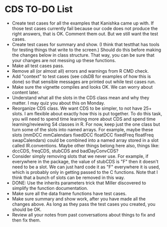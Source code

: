 CDS TO-DO List
========================================================
* Create test cases for all the examples that Kanishka came up with. If those test cases currently fail because our code does not produce the right answers, that is OK. Comment them out. But we still want the test cases.
* Create test cases for summary and show. (I think that testthat has tools for testing things that write to the screen.) Should do this before making the changes below in class structure. That way, you can be sure that your changes are not messing up these functions.
* Make all test cases pass.
* Remove all (or almost all) errors and warnings from R CMD check.
* Add "context" to test cases (see cdsDB for examples of how this is done) so that sensible messages are printed out while test cases run.
* Make sure the vignette compiles and looks OK. We can worry about content later.
* Understand what all the slots in the CDS class mean and why they matter. I may quiz you about this on Monday.
* Reorganize CDS class. We want CDS to be simpler, to not have 25+ slots. I am flexible about exactly how this is put together. To do this task, you will need to spend time learning more about CDS and spend time learning/reviewing S4 classes in R. For now, keep just the one class but turn some of the slots into named arrays. For example, maybe these slots (mmDCC mmCalendars fixedDCC floatDCC fixedFreq floatFreq swapCalendars) could be combined into a named array stored in a slot called IR.conventions. Maybe other things belong here also, things like: dccCDS, freqCDS, stubCDS and badDayConvCDS?
* Consider simply removing slots that we never use. For example, if everywhere in the package, the value of stubCDS is "F" then it doesn't need to be a slot. We can just hard code it as "F" everywhere it is used, which is probably only in getting passed to the C functions. Note that I think that a bunch of slots can be removed in this way.
* DONE: Use the inherits parameters trick that Miller discovered to simplify the function documentation.
* Make sure all the data frame functions have test cases.
* Make sure summary and show work, after you have made all the changes above. As long as they pass the test cases you created, you should be OK.
* Review all your notes from past conversations about things to fix and then fix them.
